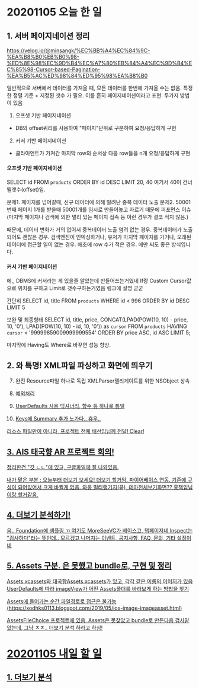 # 20201105 오늘 한 일
## 1. 서버 페이지네이션 정리
https://velog.io/@minsangk/%EC%BB%A4%EC%84%9C-%EA%B8%B0%EB%B0%98-%ED%8E%98%EC%9D%B4%EC%A7%80%EB%84%A4%EC%9D%B4%EC%85%98-Cursor-based-Pagination-%EA%B5%AC%ED%98%84%ED%95%98%EA%B8%B0

일반적으로 서버에서 데이터를 가져올 때, 모든 데이터를 한번에 가져올 수는 없음.
특정한 정렬 기준 + 지정된 갯수 가 필요.
이를 흔히 페이지네이션이라고 표현.
두가지 방법이 있음
1. 오프셋 기반 페이지네이션 
 - DB의 offset쿼리를 사용하여 "페이지"단위로 구분하여 요청/응답하게 구현
 2. 커서 기반 페이지네이션
  - 클라이언트가 가져간 마지막 row의 순서상 다음 row들을 n개 요청/응답하게 구현
  
#### 오프셋 기반 페이지네이션
SELECT id FROM `products` ORDER BY id DESC LIMIT 20, 40
여기서 40이 건너뛸갯수(offset)임.

문제1. 페이지를 넘어갈때, 신규 데이터에 의해 밀려난 중복 데이터 노출
문제2. 50001번째 페이지 1개를 받을때 50001개를 임시로 만들어놓고 자르기 때문에 퍼포먼스 이슈
(마지막 페이지나 검색에 의한 멀리 있는 페이지 접속 등 이런 경우가 결코 적지 않음.)

때문에,
데이터 변화가 거의 없어서 중복데이터 노출 염려 없는 경우.
중복데이터가 노출되어도 괜찮은 경우.
검색엔진이 인덱싱하거나, 유저가 마지막 페이지를 가거나, 오래된 데이터에 접근할 일이 없는 경우.
애초에 row 수가 적은 경우.
에만 써도 좋은 방식입니다.

#### 커서 기반 페이지네이션
에,, DBMS에 커서라는 게 있을줄 알았는데 만들어쓰는거였네
If랑 Custom Cursor값으로 위치를 구하고 Limit로 갯수구하는거였음
링크에 설명 굳굳

간단히 
SELECT id, title
FROM `products`
WHERE id < 996
ORDER BY id DESC
LIMIT 5
 
보완 및 최종형태
SELECT id, title, price,
        CONCAT(LPAD(POW(10, 10) - price, 10, '0'), LPAD(POW(10, 10) - id, 10, '0')) as `cursor`
    FROM `products`
    HAVING `cursor` < '99999859009999999554'
    ORDER BY price ASC, id ASC
    LIMIT 5;

마지막에 Having도 Where로 바꾸면 성능 향상.

## 2. 와 특명! XML파일 파싱하고 화면에 띄우기
7. 완전 Resource파일 하나로 독립 
XMLParser델리게이트를 위한 NSObject 상속

8. <u> 예외처리

9. UserDefaults 사용 
딕셔너리, 함수 등 하나로 통일 

10. Keys에 Summary 추가 
노가다.. 휴우..

리소스 파일만이 아니라, 프로젝트 전체 배선임님께 전달! Clear!


## 3. AIS 태국향 AR 프로젝트 회의!
정리한건 "깃 ㄴㄴ"에 있고, 구글파일에 잘 나와있음.

내가 맡은 부분 : 
오늘부터 더보기 보세요!
더보기 할거임. 파이어베이스 연동. 기존에 구성이 되어있어서 크게 바뀔게 없음. 와웅
멀티랭기지(끝),
테마전체보기화면?? 홍책임님이랑 할거같음.


## 4. 더보기 분석하기!
음.. Foundation에 샘플링 ㄲ
여기도 MoreSeeVC가 베이스고, 탭페이저네
Inspect는 "검사하다"라는 뜻인데.. 모르겠고 나머지는 이벤트, 공지사항, FAQ, 문의, 기타 설정이네


## 5. Assets 구분. 은 못했고 bundle로, 구현 및 정리
Assets.xcassets와 태국향Assets.xcassets가 있고,
각각 같은 이름의 이미지가 있음
UserDefaults에 따라 imageView가 어떤 Assets폴더를 바라보게 하는 방법을 찾기

Assets에 들어가는 순간 파일경로로 접근은 불가능
(https://xodhks0113.blogspot.com/2019/05/ios-image-imageasset.html)

AssetsFileChoice 프로젝트에 있음.
Assets은 못찾았고 bundle로 만든다음 검사맡았는데,
그냥 ㅈㅈ.. 더보기 분석 하라고 하심!


# 20201105 내일 할 일
## 1. 더보기 분석
